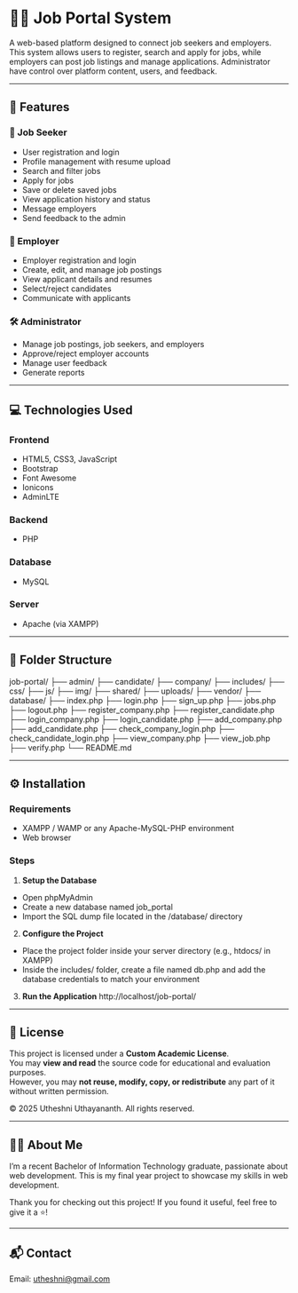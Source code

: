 # 🧑‍💼 Job Portal System

A web-based platform designed to connect job seekers and employers. This system allows users to register, search and apply for jobs, while employers can post job listings and manage applications. Administrator have control over platform content, users, and feedback.

---

## 🚀 Features

### 👤 Job Seeker
- User registration and login
- Profile management with resume upload
- Search and filter jobs
- Apply for jobs
- Save or delete saved jobs
- View application history and status
- Message employers
- Send feedback to the admin

### 🏢 Employer
- Employer registration and login
- Create, edit, and manage job postings
- View applicant details and resumes
- Select/reject candidates
- Communicate with applicants

### 🛠️ Administrator
- Manage job postings, job seekers, and employers
- Approve/reject employer accounts
- Manage user feedback
- Generate reports

---

## 💻 Technologies Used

### Frontend
- HTML5, CSS3, JavaScript
- Bootstrap
- Font Awesome
- Ionicons
- AdminLTE

### Backend
- PHP

### Database
- MySQL

### Server
- Apache (via XAMPP)

---

## 📂 Folder Structure

job-portal/
├── admin/
├── candidate/
├── company/
├── includes/
├── css/
├── js/
├── img/
├── shared/
├── uploads/
├── vendor/
├── database/
├── index.php
├── login.php
├── sign_up.php
├── jobs.php
├── logout.php
├── register_company.php
├── register_candidate.php
├── login_company.php
├── login_candidate.php
├── add_company.php
├── add_candidate.php
├── check_company_login.php
├── check_candidate_login.php
├── view_company.php
├── view_job.php
├── verify.php
└── README.md

---

## ⚙️ Installation

### Requirements
- XAMPP / WAMP or any Apache-MySQL-PHP environment
- Web browser

### Steps

1. **Setup the Database**
- Open phpMyAdmin
- Create a new database named job_portal
- Import the SQL dump file located in the /database/ directory

2. **Configure the Project**
- Place the project folder inside your server directory (e.g., htdocs/ in XAMPP)
- Inside the includes/ folder, create a file named db.php and add the database credentials to match your environment

3. **Run the Application**
http://localhost/job-portal/

---

## 📄 License

This project is licensed under a **Custom Academic License**.  
You may **view and read** the source code for educational and evaluation purposes.  
However, you may **not reuse, modify, copy, or redistribute** any part of it without written permission.

© 2025 Utheshni Uthayananth. All rights reserved.

---

## 🙋‍♀️ About Me
I’m a recent Bachelor of Information Technology graduate, passionate about web development. This is my final year project to showcase my skills in web development.

Thank you for checking out this project! If you found it useful, feel free to give it a ⭐!

---

## 📬 Contact

Email: utheshni@gmail.com